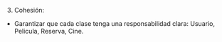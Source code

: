 3.	Cohesión:
- Garantizar que cada clase tenga una responsabilidad clara: Usuario, Pelicula, Reserva, Cine.
